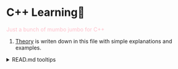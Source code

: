# C++ Learning🩷

<span style="color:pink">Just a bunch of mumbo jumbo for C++</span>

1. [Theory](./Theory.cpp) is writen down in this file with simple explanations and examples.
<details>
  <summary>READ.md tooltips</summary>
  - `#L42` appended at the end of address for line jump
  - `![Alt text]` or `![Logo]` for images
  - `<pre>` for multiline code
</details>
